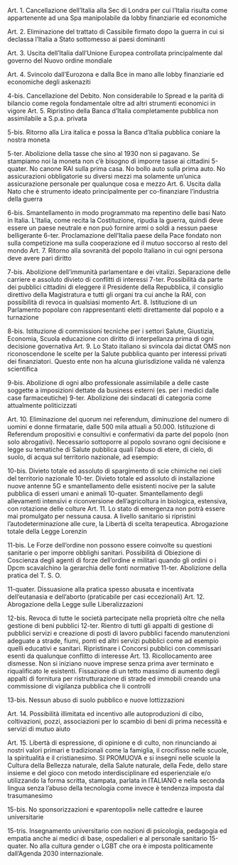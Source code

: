 Art. 1. Cancellazione dell’Italia alla Sec di Londra per cui l’Italia risulta come appartenente ad una Spa manipolabile da lobby finanziarie ed economiche

Art. 2. Eliminazione del trattato di Cassibile firmato dopo la guerra in cui si declassa l’Italia a Stato sottomesso ai paesi dominanti

Art. 3. Uscita dell’Italia dall’Unione Europea controllata principalmente dal governo del Nuovo ordine mondiale

Art. 4. Svincolo dall’Eurozona e dalla Bce in mano alle lobby finanziarie ed economiche degli askenaziti

4-bis. Cancellazione del Debito. Non considerabile lo Spread e la parità di bilancio come regola fondamentale oltre ad altri strumenti economici in vigore
Art. 5. Ripristino della Banca d’Italia completamente pubblica non assimilabile a S.p.a. privata

5-bis. Ritorno alla Lira italica e possa la Banca d’Italia pubblica coniare la nostra moneta

5-ter. Abolizione della tasse che sino al 1930 non si pagavano. Se stampiamo noi la moneta non c’è bisogno di imporre tasse ai cittadini
5-quater. No canone RAI sulla prima casa. No bollo auto sulla prima auto. No assicurazioni obbligatorie su diversi mezzi ma solamente un’unica assicurazione personale per qualunque cosa e mezzo
Art. 6. Uscita dalla Nato che è strumento ideato principalmente per co-finanziare l’industria della guerra

6-bis. Smantellamento in modo programmato ma repentino delle basi Nato in Italia. L’Italia, come recita la Costituzione, ripudia la guerra, quindi deve essere un paese neutrale e non può fornire armi o soldi a nessun paese belligerante
6-ter. Proclamazione dell’Italia paese della Pace fondato non sulla competizione ma sulla cooperazione ed il mutuo soccorso al resto del mondo
Art. 7. Ritorno alla sovranità del popolo Italiano in cui ogni persona deve avere pari diritto

7-bis. Abolizione dell’immunità parlamentare e dei vitalizi. Separazione delle carriere e assoluto divieto di conflitti di interessi
7-ter. Possibilità da parte dei pubblici cittadini di eleggere il Presidente della Repubblica, il consiglio direttivo della Magistratura e tutti gli organi tra cui anche la RAI, con possibilità di revoca in qualsiasi momento
Art. 8. Istituzione di un Parlamento popolare con rappresentanti eletti direttamente dal popolo e a turnazione

8-bis. Istituzione di commissioni tecniche per i settori Salute, Giustizia, Economia, Scuola educazione con diritto di interpellanza prima di ogni decisione governativa
Art. 9. Lo Stato italiano si svincola dai dictat OMS non riconoscendone le scelte per la Salute pubblica quanto per interessi privati dei finanziatori. Questo ente non ha alcuna giurisdizione valida né valenza scientifica

9-bis. Abolizione di ogni albo professionale assimilabile a delle caste soggette a imposizioni dettate da business esterni (es. per i medici dalle case farmaceutiche)
9-ter. Abolizione dei sindacati di categoria come attualmente politicizzati

Art. 10. Eliminazione del quorum nei referendum, diminuzione del numero di uomini e donne firmatarie, dalle 500 mila attuali a 50.000. Istituzione di Referendum propositivi e consultivi e confermativi da parte del popolo (non solo abrogativi). Necessario sottoporre al popolo sovrano ogni decisione e legge su tematiche di Salute pubblica quali l’abuso di etere, di cielo, di suolo, di acqua sul territorio nazionale, ad esempio:

10-bis. Divieto totale ed assoluto di spargimento di scie chimiche nei cieli del territorio nazionale
10-ter. Divieto totale ed assoluto di installazione nuove antenne 5G e smantellamento delle esistenti nocive per la salute pubblica di esseri umani e animali
10-quater. Smantellamento degli allevamenti intensivi e riconversione dell’agricoltura in biologica, estensiva, con rotazione delle colture
Art. 11. Lo stato di emergenza non potrà essere mai promulgato per nessuna causa. A livello sanitario si ripristini l’autodeterminazione alle cure, la Libertà di scelta terapeutica. Abrogazione totale della Legge Lorenzin

11-bis. Le Forze dell’ordine non possono essere coinvolte su questioni sanitarie o per imporre obblighi sanitari. Possibilità di Obiezione di Coscienza degli agenti di forze dell’ordine e militari quando gli ordini o i Dpcm scavalchino la gerarchia delle fonti normative
11-ter. Abolizione della pratica del T. S. O.

11-quater. Dissuasione alla pratica spesso abusata e incentivata dell’eutanasia e dell’aborto (praticabile per casi eccezionali)
Art. 12. Abrogazione della Legge sulle Liberalizzazioni

12-bis. Revoca di tutte le società partecipate nella proprietà oltre che nella gestione di beni pubblici
12-ter. Rientro di tutti gli appalti di gestione di pubblici servizi e creazione di posti di lavoro pubblici facendo manutenzioni adeguate a strade, fiumi, ponti ed altri servizi pubblici come ad esempio quelli educativi e sanitari. Ripristinare i Concorsi pubblici con commissari esenti da qualunque conflitto di interesse
Art. 13. Ricollocamento aree dismesse. Non si iniziano nuove imprese senza prima aver terminato e riqualificato le esistenti. Fissazione di un tetto massimo di aumento degli appalti di fornitura per ristrutturazione di strade ed immobili creando una commissione di vigilanza pubblica che li controlli

13-bis. Nessun abuso di suolo pubblico e nuove lottizzazioni

Art. 14. Possibilità illimitata ed incentivo alle autoproduzioni di cibo, coltivazioni, pozzi, associazioni per lo scambio di beni di prima necessità e servizi di mutuo aiuto

Art. 15. Libertà di espressione, di opinione e di culto, non rinunciando ai nostri valori primari e tradizionali come la famiglia, il crocifisso nelle scuole, la spiritualità e il cristianesimo. SI PROMUOVA e si insegni nelle scuole la Cultura della Bellezza naturale, della Salute naturale, della Fede, dello stare insieme e del gioco con metodo interdisciplinare ed esperienziale e/o utilizzando la forma scritta, stampata, parlata in ITALIANO e nella seconda lingua senza l’abuso della tecnologia come invece è tendenza imposta dal trasumanesimo

15-bis. No sponsorizzazioni e «parentopoli» nelle cattedre e lauree universitarie

15-tris. Insegnamento universitario con nozioni di psicologia, pedagogia ed empatia anche ai medici di base, ospedalieri e al personale sanitario
15-quater. No alla cultura gender o LGBT che ora è imposta politicamente dall’Agenda 2030 internazionale.
